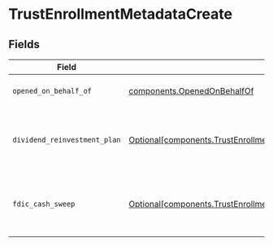 # TrustEnrollmentMetadataCreate


## Fields

| Field                                                                                                                                                          | Type                                                                                                                                                           | Required                                                                                                                                                       | Description                                                                                                                                                    | Example                                                                                                                                                        |
| -------------------------------------------------------------------------------------------------------------------------------------------------------------- | -------------------------------------------------------------------------------------------------------------------------------------------------------------- | -------------------------------------------------------------------------------------------------------------------------------------------------------------- | -------------------------------------------------------------------------------------------------------------------------------------------------------------- | -------------------------------------------------------------------------------------------------------------------------------------------------------------- |
| `opened_on_behalf_of`                                                                                                                                          | [components.OpenedOnBehalfOf](../../models/components/openedonbehalfof.md)                                                                                     | :heavy_check_mark:                                                                                                                                             | Trust account is opened on behalf of                                                                                                                           | PERSONAL_TRUST                                                                                                                                                 |
| `dividend_reinvestment_plan`                                                                                                                                   | [Optional[components.TrustEnrollmentMetadataCreateDividendReinvestmentPlan]](../../models/components/trustenrollmentmetadatacreatedividendreinvestmentplan.md) | :heavy_minus_sign:                                                                                                                                             | Option to auto-enroll in Dividend Reinvestment; defaults to true                                                                                               | DIVIDEND_REINVESTMENT_ENROLL                                                                                                                                   |
| `fdic_cash_sweep`                                                                                                                                              | [Optional[components.TrustEnrollmentMetadataCreateFdicCashSweep]](../../models/components/trustenrollmentmetadatacreatefdiccashsweep.md)                       | :heavy_minus_sign:                                                                                                                                             | Option to auto-enroll in FDIC cash sweep; defaults to true                                                                                                     | FDIC_CASH_SWEEP_ENROLL                                                                                                                                         |
